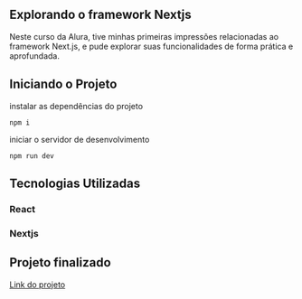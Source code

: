 ## Explorando o framework Nextjs

Neste curso da Alura, tive minhas primeiras impressões relacionadas ao framework Next.js, e pude explorar suas funcionalidades de forma prática e aprofundada.

## Iniciando o Projeto

instalar as dependências do projeto

```
npm i
```

iniciar o servidor de desenvolvimento

```
npm run dev
```

## Tecnologias Utilizadas

<h3>React</h3>
<h3>Nextjs</h3>

## Projeto finalizado

[Link do projeto](https://next-js-explorando-framework.vercel.app/)
